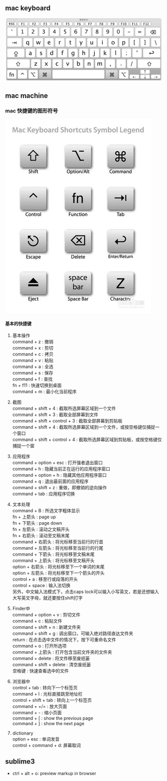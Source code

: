 ## mac keyboard
![Alt text](pics/mac_keyboard.png)

## mac machine
### mac 快捷键的图形符号
![Alt text](pics/symbol.png)

#### 基本的快捷键
1. 基本操作  
  command + z : 撤销  
  command + x : 剪切  
  command + c : 拷贝  
  command + v : 粘贴  
  command + a : 全选  
  command + s : 保存  
  command + f : 查找  
  fn + f11 : 快速切换到桌面  
  command + m : 最小化当前程序

2. 截图  
  command + shift + 4 : 截取所选屏幕区域到一个文件  
  command + shift + 3 : 截取全部屏幕到文件  
  command + shift + control + 3 : 截取全部屏幕到剪贴板  
  command + shift + 4 : 截取所选屏幕区域到一个文件，或按空格键仅捕捉一个窗口  
  command + shift + control + 4 : 截取所选屏幕区域到剪贴板，或按空格键仅捕捉一个窗  

3. 应用程序  
  command + option + esc : 打开强者退出窗口  
  command + h : 隐藏当前正在运行的应用程序窗口  
  command + option + h : 隐藏其他应用程序窗口  
  command + q : 退出最前面的应用程序  
  command + shift + z : 重做，即撤销的逆向操作  
  command + tab : 应用程序切换  

4. 文本处理    
  command + B : 所选文字粗体显示  
  fn + 上箭头 : page up  
  fn + 下箭头 : page down  
  fn + 左箭头 : 滚动之文稿开头  
  fn + 右箭头 : 滚动至文稿末尾  
  command + 右箭头 : 将光标移至当前行的行首  
  command + 左箭头 : 将光标移至当前行的行尾  
  command + 下箭头 : 将光标移至文稿末尾  
  command + 上箭头 : 将光标移至文稿开头  
  option + 右箭头 : 将光标移至下一个单词的末尾  
  option + 左箭头 : 将光标移至下一个箭头的开头  
  control + a : 移至行或段落的开头  
  control + space : 输入法切换  
    另外，中文输入法模式下，点击caps lock可以输入小写英文，若是还想输入大写英文字母，就还要按住shift打字

5. Finder中  
  command + option + v : 剪切文件  
  command + c : 粘贴文件  
  command + shift + n : 新建文件夹  
  command + shift + g : 调出窗口，可输入绝对路径直达文件夹  
  return : 在点击选中文件的情况下，按下可重命名文件  
  command + o : 打开所选项  
  command + 上箭头 : 打开包含当前文件夹的文件夹  
  command + delete : 将文件移至废纸篓  
  command + shift + delete : 清空废纸篓  
  空格键 : 快速查看选中的文件  

6. 浏览器中  
  control + tab : 转向下一个标签页  
  command + l : 光标直接跳至地址栏  
  control + shift + tab : 转向上一个标签页  
  command + +/= : 放大页面  
  command + - : 缩小页面  
  command + [ : show the previous page  
  command + ] : show the next page  

7. dictionary  
  option + esc : 单词发音  
  control + command + d: 屏幕取词 

## sublime3
- ctrl + alt + o: preview markup in browser

